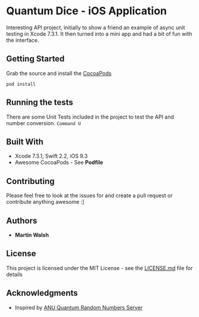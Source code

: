 # Quantum Dice - iOS Application

Interesting API project, initially to show a friend an example of async unit testing in Xcode 7.3.1.  It then turned into a mini app and had a bit of fun with the interface.

## Getting Started

Grab the source and install the [CocoaPods](https://cocoapods.org/)

```
pod install
```

## Running the tests

There are some Unit Tests included in the project to test the API and number conversion. `Command U`

## Built With

* Xcode 7.3.1, Swift 2.2, iOS 9.3
* Awesome CocoaPods - See **Podfile**

## Contributing

Please feel free to look at the issues for and create a pull request or contribute anything awesome :]

## Authors

* **Martin Walsh**

## License

This project is licensed under the MIT License - see the [LICENSE.md](LICENSE.md) file for details

## Acknowledgments

* Inspired by [ANU Quantum Random Numbers Server](https://qrng.anu.edu.au/)
